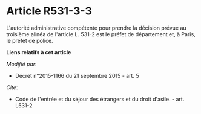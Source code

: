 # Article R531-3-3

L'autorité administrative compétente pour prendre la décision prévue au troisième alinéa de l'article L. 531-2 est le préfet
de département et, à Paris, le préfet de police.

**Liens relatifs à cet article**

_Modifié par_:

  - Décret n°2015-1166 du 21 septembre 2015 - art. 5

_Cite_:

  - Code de l'entrée et du séjour des étrangers et du droit d'asile. - art. L531-2
